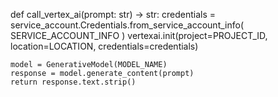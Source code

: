 def call_vertex_ai(prompt: str) -> str:
    credentials = service_account.Credentials.from_service_account_info(
        SERVICE_ACCOUNT_INFO
    )
    vertexai.init(project=PROJECT_ID, location=LOCATION, credentials=credentials)

    model = GenerativeModel(MODEL_NAME)
    response = model.generate_content(prompt)
    return response.text.strip()
